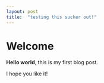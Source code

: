 ```yaml
---
layout: post
title:  "testing this sucker out!"
---
```


# Welcome

**Hello world**, this is my first blog post.

I hope you like it!